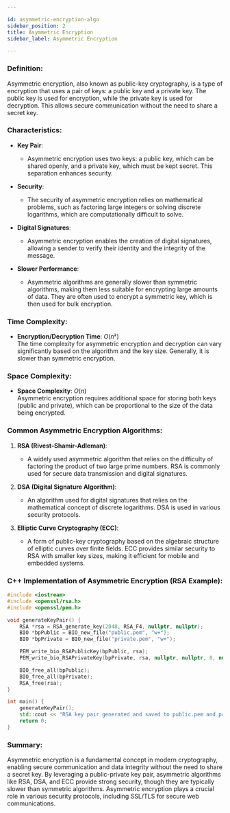 ```yaml
---

id: asymmetric-encryption-algo  
sidebar_position: 2  
title: Asymmetric Encryption  
sidebar_label: Asymmetric Encryption  

---
```


### Definition:

Asymmetric encryption, also known as public-key cryptography, is a type of encryption that uses a pair of keys: a public key and a private key. The public key is used for encryption, while the private key is used for decryption. This allows secure communication without the need to share a secret key.

### Characteristics:

- **Key Pair**:
  - Asymmetric encryption uses two keys: a public key, which can be shared openly, and a private key, which must be kept secret. This separation enhances security.

- **Security**:
  - The security of asymmetric encryption relies on mathematical problems, such as factoring large integers or solving discrete logarithms, which are computationally difficult to solve.

- **Digital Signatures**:
  - Asymmetric encryption enables the creation of digital signatures, allowing a sender to verify their identity and the integrity of the message.

- **Slower Performance**:
  - Asymmetric algorithms are generally slower than symmetric algorithms, making them less suitable for encrypting large amounts of data. They are often used to encrypt a symmetric key, which is then used for bulk encryption.

### Time Complexity:

- **Encryption/Decryption Time**: $O(n²)$    
  The time complexity for asymmetric encryption and decryption can vary significantly based on the algorithm and the key size. Generally, it is slower than symmetric encryption.

### Space Complexity:

- **Space Complexity**: $O(n)$  
  Asymmetric encryption requires additional space for storing both keys (public and private), which can be proportional to the size of the data being encrypted.

### Common Asymmetric Encryption Algorithms:

1. **RSA (Rivest-Shamir-Adleman)**:
   - A widely used asymmetric algorithm that relies on the difficulty of factoring the product of two large prime numbers. RSA is commonly used for secure data transmission and digital signatures.

2. **DSA (Digital Signature Algorithm)**:
   - An algorithm used for digital signatures that relies on the mathematical concept of discrete logarithms. DSA is used in various security protocols.

3. **Elliptic Curve Cryptography (ECC)**:
   - A form of public-key cryptography based on the algebraic structure of elliptic curves over finite fields. ECC provides similar security to RSA with smaller key sizes, making it efficient for mobile and embedded systems.

### C++ Implementation of Asymmetric Encryption (RSA Example):

```cpp
#include <iostream>
#include <openssl/rsa.h>
#include <openssl/pem.h>

void generateKeyPair() {
    RSA *rsa = RSA_generate_key(2048, RSA_F4, nullptr, nullptr);
    BIO *bpPublic = BIO_new_file("public.pem", "w+");
    BIO *bpPrivate = BIO_new_file("private.pem", "w+");

    PEM_write_bio_RSAPublicKey(bpPublic, rsa);
    PEM_write_bio_RSAPrivateKey(bpPrivate, rsa, nullptr, nullptr, 0, nullptr, nullptr);

    BIO_free_all(bpPublic);
    BIO_free_all(bpPrivate);
    RSA_free(rsa);
}

int main() {
    generateKeyPair();
    std::cout << "RSA key pair generated and saved to public.pem and private.pem." << std::endl;
    return 0;
}
```

### Summary:

Asymmetric encryption is a fundamental concept in modern cryptography, enabling secure communication and data integrity without the need to share a secret key. By leveraging a public-private key pair, asymmetric algorithms like RSA, DSA, and ECC provide strong security, though they are typically slower than symmetric algorithms. Asymmetric encryption plays a crucial role in various security protocols, including SSL/TLS for secure web communications.
